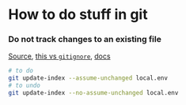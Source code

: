 # How to do stuff in git

### Do not track changes to an existing file

[Source](https://www.karltarvas.com/2020/07/02/git-keep-file-but-ignore-changes.html), [this vs `gitignore`](https://stackoverflow.com/questions/26633782/what-is-the-difference-between-gitignore-and-git-update-index-assume-uncha), [docs](https://git-scm.com/docs/git-update-index)

```bash
# to do
git update-index --assume-unchanged local.env
# to undo
git update-index --no-assume-unchanged local.env
```

